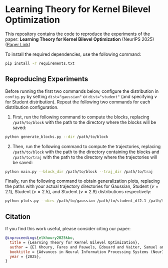 # Learning Theory for Kernel Bilevel Optimization
This repository contains the code to reproduce the experiments of the paper: **Learning Theory for Kernel Bilevel Optimization** (NeurIPS 2025) ([Paper Link](https://arxiv.org/abs/2502.08457))

To install the required dependencies, use the following command:
```bash
pip install -r requirements.txt
```

## Reproducing Experiments

Before running the first two commands below, configure the distribution in `config.py` by setting `dist="gaussian"` or `dist="student"` (and specifying $\nu$ for Student distribution). Repeat the following two commands for each distribution configuration.

1. First, run the following command to compute the blocks, replacing `/path/to/block` with the path to the directory where the blocks will be saved:
```bash
python generate_blocks.py --dir /path/to/block
```

2. Then, run the following command to compute the trajectories, replacing `/path/to/block` with the path to the directory containing the blocks and `/path/to/traj` with the path to the directory where the trajectories will be saved:

```bash
python main.py --block_dir /path/to/block --traj_dir /path/to/traj
```

Finally, run the following command to obtain generalization plots, replacing the paths with your actual trajectory directories for Gaussian, Student ($\nu=2.1$), Student ($\nu=2.5$), and Student ($\nu=2.9$) distributions respectively:

```bash
python plots.py --dirs /path/to/gaussian /path/to/student_df2.1 /path/to/student_df2.5 /path/to/student_df2.9
```

## Citation

If you find this work useful, please consider citing our paper:
```bibtex
@inproceedings{elkhoury2025kbo,
  title = {Learning Theory for Kernel Bilevel Optimization},
  author = {El Khoury, Fares and Pauwels, Edouard and Vaiter, Samuel and Arbel, Michael},
  booktitle = {Advances in Neural Information Processing Systems (NeurIPS)},
  year = {2025},
}
```
